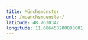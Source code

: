 ```yaml
---
title: Münchsmünster
url: /muenchsmuenster/
latitude: 48.7630342
longitude: 11.686450200000001
---
```

